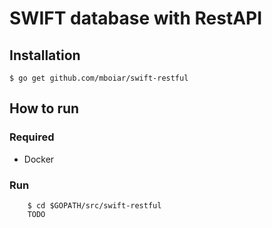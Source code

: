 # SWIFT database with RestAPI

## Installation

```
$ go get github.com/mboiar/swift-restful
```

## How to run

### Required

- Docker

### Run

```
    $ cd $GOPATH/src/swift-restful
    TODO
```
